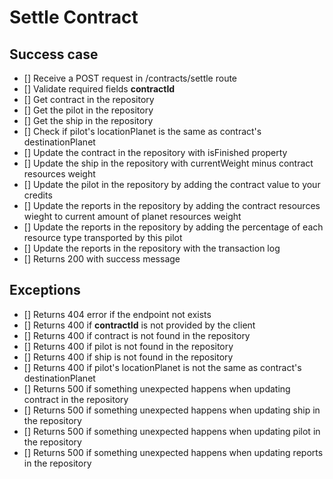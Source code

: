 # Settle Contract

## Success case
- [] Receive a POST request in /contracts/settle route
- [] Validate required fields **contractId**
- [] Get contract in the repository
- [] Get the pilot in the repository
- [] Get the ship in the repository
- [] Check if pilot's locationPlanet is the same as contract's destinationPlanet
- [] Update the contract in the repository with isFinished property
- [] Update the ship in the repository with currentWeight minus contract resources weight
- [] Update the pilot in the repository by adding the contract value to your credits
- [] Update the reports in the repository by adding the contract resources wieght to current amount of planet resources weight
- [] Update the reports in the repository by adding the percentage of each resource type transported by this pilot
- [] Update the reports in the repository with the transaction log
- [] Returns 200 with success message

## Exceptions
- [] Returns 404 error if the endpoint not exists
- [] Returns 400 if **contractId** is not provided by the client
- [] Returns 400 if contract is not found in the repository
- [] Returns 400 if pilot is not found in the repository
- [] Returns 400 if ship is not found in the repository
- [] Returns 400 if pilot's locationPlanet is not the same as contract's destinationPlanet
- [] Returns 500 if something unexpected happens when updating contract in the repository
- [] Returns 500 if something unexpected happens when updating ship in the repository
- [] Returns 500 if something unexpected happens when updating pilot in the repository
- [] Returns 500 if something unexpected happens when updating reports in the repository